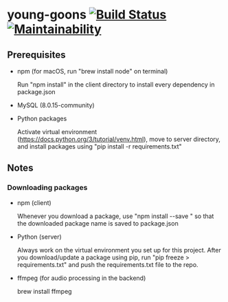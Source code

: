 # young-goons [![Build Status](https://travis-ci.com/joshc/young-goons.svg)](https://travis-ci.com/joshc/young-goons) [![Maintainability](https://api.codeclimate.com/v1/badges/41350fac136bf42ca12f/maintainability)](https://codeclimate.com/github/joshc/young-goons/maintainability)

## Prerequisites

* npm (for macOS, run "brew install node" on terminal)

  Run "npm install" in the client directory to install every dependency in package.json

* MySQL (8.0.15-community)

* Python packages

  Activate virtual environment (https://docs.python.org/3/tutorial/venv.html),
  move to server directory, and install packages using "pip install -r requirements.txt"
  
## Notes

### Downloading packages

* npm (client)

  Whenever you download a package, use "npm install --save <package name>"
  so that the downloaded package name is saved to package.json
  
* Python (server)

  Always work on the virtual environment you set up for this project.
  After you download/update a package using pip, run "pip freeze > requirements.txt"
  and push the requirements.txt file to the repo.

* ffmpeg (for audio processing in the backend)

    brew install ffmpeg
